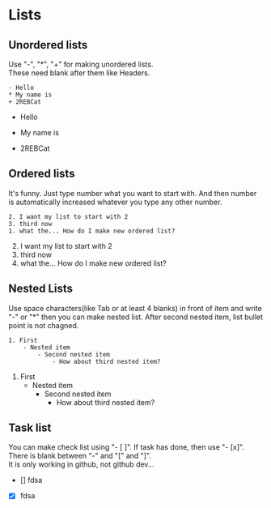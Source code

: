 # Lists
## Unordered lists
Use "-", "*", "+" for making unordered lists.\
These need blank after them like Headers.

```
- Hello
* My name is
+ 2REBCat
```

- Hello
* My name is
+ 2REBCat

## Ordered lists
It's funny. Just type number what you want to start with. And then number is automatically increased whatever you type any other number.

```
2. I want my list to start with 2
3. third now
1. what the... How do I make new ordered list?
```

2. I want my list to start with 2
3. third now
1. what the... How do I make new ordered list?

## Nested Lists
Use space characters(like Tab or at least 4 blanks) in front of item and write "-" or "*" then you can make nested list. After second nested item, list bullet point is not chagned.

```
1. First
    - Nested item
        - Second nested item
            - How about third nested item?
```

1. First
    - Nested item
        - Second nested item
            - How about third nested item?

## Task list
You can make check list using "- [ ]". If task has done, then use "- [x]".\
There is blank between "-" and "[" and "]".\
It is only working in github, not github dev...

- [] fdsa
- [x] fdsa